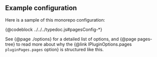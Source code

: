 ## Example configuration

Here is a sample of this monorepo configuration:

{@codeblock ../../../typedoc.js#pagesConfig-*}

See {@page ./options} for a detailed list of options, and {@page pages-tree} to read more about why the {@link IPluginOptions.pages `pluginPages.pages` option} is structured like this.
